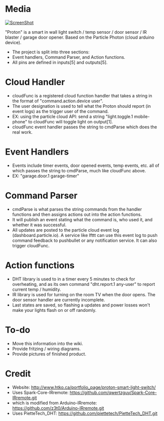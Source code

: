 # Media

[![ScreenShot](http://www.htko.ca/wp-content/uploads/2016/04/Youtube-button.png)](https://youtu.be/7FFnYyeRKBw)

"Proton" is a smart in wall light switch / temp sensor / door sensor / IR blaster / garage door opener. Based on the Particle Photon (cloud arduino device).
- The project is split into three sections:
- Event handlers, Command Parser, and Action functions.
- All pins are defined in inputs[5] and outputs[5].

# Cloud Handler
- cloudFunc is a registered cloud function handler that takes a string in the format of "command.action.device user". 
- The user designation is used to tell what the Proton should report (in event logs) as the trigger user of the command. 
- EX: using the particle cloud API: send a string "light.toggle.1 mobile-phone" to cloudFunc will toggle light on output[1].
- cloudFunc event handler passes the string to cmdParse which does the real work.

# Event Handlers
- Events include timer events, door opened events, temp events, etc. all of which passes the string to cmdParse, much like cloudFunc above.
- EX: "garage.door.1 garage-timer"

# Command Parser
- cmdParse is what parses the string commands from the handler functions and then assigns actions out into the action functions.
- It will publish an event stating what the command is, who used it, and whether it was successful.
- All updates are posted to the particle cloud event log (dashboard.particle.io). A service like Ifttt can use this event log to push command feedback to pushbullet or any notification service. It can also trigger cloudFunc.

# Action functions
- DHT library is used to in a timer every 5 minutes to check for overheating, and as its own command "dht.report.1 any-user" to report current temp / humidity. 
- IR library is used for turning on the room TV when the door opens. The door sensor handler are currently incomplete.
- Last states are saved, so flashing a updates and power losses won't make your lights flash on or off randomly.

# To-do
- Move this information into the wiki.
- Provide fritzing / wiring diagrams.
- Provide pictures of finished product.

# Credit
- Website: http://www.htko.ca/portfolio_page/proton-smart-light-switch/
- Uses Spark-Core-IRremote: https://github.com/qwertzguy/Spark-Core-IRremote.git
- which is modified from Arduino-IRremote: https://github.com/z3t0/Arduino-IRremote.git
- Uses PietteTech_DHT: https://github.com/piettetech/PietteTech_DHT.git
